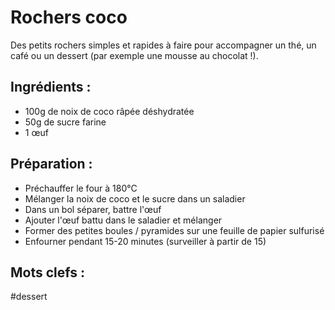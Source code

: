 Rochers coco
============

Des petits rochers simples et rapides à faire pour accompagner un
thé, un café ou un dessert (par exemple une mousse au chocolat !).

Ingrédients :
-------------

- 100g de noix de coco râpée déshydratée
- 50g de sucre farine
- 1 œuf

Préparation :
-------------

- Préchauffer le four à 180°C
- Mélanger la noix de coco et le sucre dans un saladier
- Dans un bol séparer, battre l'œuf
- Ajouter l'œuf battu dans le saladier et mélanger
- Former des petites boules / pyramides sur une feuille de papier sulfurisé
- Enfourner pendant 15-20 minutes (surveiller à partir de 15)

Mots clefs :
----------------

#dessert

